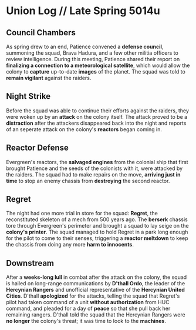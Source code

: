 # Union Log // Late Spring 5014u
## Council Chambers
As spring drew to an end, Patience convened a **defense council**, summoning the squad, Brava Hadura, and a few other militia officers to review intelligence. During this meeting, Patience shared their report on **finalizing a connection to a meteorological satellite**, which would allow the colony to **capture** up-to-date **images** of the planet. The squad was told to **remain vigilant** against the raiders.


## Night Strike
Before the squad was able to continue their efforts against the raiders, they were woken up by an **attack** on the colony itself. The attack proved to be a **distraction** after the attackers disappeared back into the night and reports of an seperate attack on the colony's **reactors** began coming in.

## Reactor Defense
Evergreen's reactors, the **salvaged engines** from the colonial ship that first brought Patience and the seeds of the colonists with it, were attacked by the raiders. The squad had to make repairs on the move, **arriving just in time** to stop an enemy chassis from **destroying** the second reactor.

## Regret
The night had one more trial in store for the squad: **Regret**, the reconstituted skeleton of a mech from 500 years ago. The **berserk** chassis tore through Evergreen's perimeter and brought a squad to lay seige on the **colony's printer**. The squad managed to hold Regret in a park long enough for the pilot to come to their senses, triggering a **reactor meltdown** to keep the chassis from doing any more **harm to innocents**.

## Downstream
After a **weeks-long lull** in combat after the attack on the colony, the squad is hailed on long-range communications by **D'thall Ordo**, the leader of the **Hercynian Rangers** and unofficial representative of the **Hercynian United Cities**. D'thall **apologized** for the attacks, telling the squad that Regret's pilot had taken command of a unit **without authorization** from HUC command, and pleaded for a day of **peace** so that she pull back her remaining rangers. D'thall told the squad that the Hercynian Rangers were **no longer** the colony's threat; it was time to look to the **machines**.

